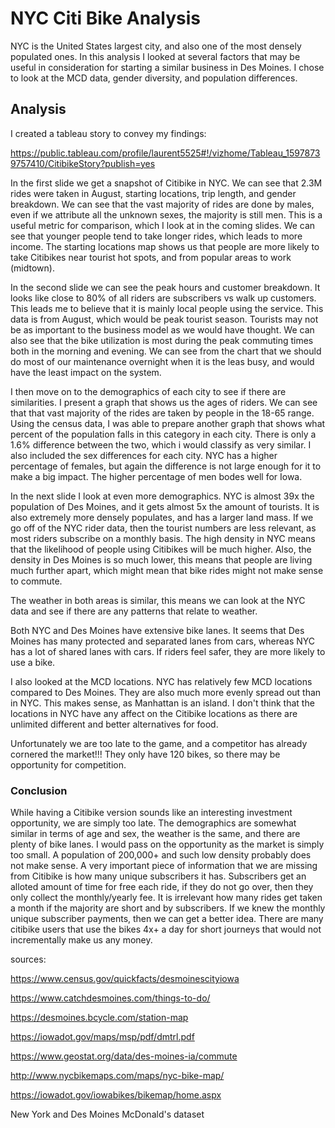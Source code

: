 # NYC Citi Bike Analysis

NYC is the United States largest city, and also one of the most densely populated ones. In this analysis I looked at several factors that may be useful in consideration for starting a similar business in Des Moines. I chose to look at the MCD data, gender diversity, and population differences.

## Analysis

I created a tableau story to convey my findings:

https://public.tableau.com/profile/laurent5525#!/vizhome/Tableau_15978739757410/CitibikeStory?publish=yes

In the first slide we get a snapshot of Citibike in NYC. We can see that 2.3M rides were taken in August, starting locations, trip length, and gender breakdown. We can see that the vast majority of rides are done by males, even if we attribute all the unknown sexes, the majority is still men. This is a useful metric for comparison, which I look at in the coming slides. We can see that younger people tend to take longer rides, which leads to more income. The starting locations map shows us that people are more likely to take Citibikes near tourist hot spots, and from popular areas to work (midtown).

In the second slide we can see the peak hours and customer breakdown. It looks like close to 80% of all riders are subscribers vs walk up customers. This leads me to believe that it is mainly local people using the service. This data is from August, which would be peak tourist season. Tourists may not be as important to the business model as we would have thought. We can also see that the bike utilization is most during the peak commuting times both in the morning and evening. We can see from the chart that we should do most of our maintenance overnight when it is the leas busy, and would have the least impact on the system.

I then move on to the demographics of each city to see if there are similarities. I present a graph that shows us the ages of riders. We can see that that vast majority of the rides are taken by people in the 18-65 range. Using the census data, I was able to prepare another graph that shows what percent of the population falls in this category in each city. There is only a 1.6% difference between the two, which i would classify as very similar. I also included the sex differences for each city. NYC has a higher percentage of females, but again the difference is not large enough for it to make a big impact. The higher percentage of men bodes well for Iowa.

In the next slide I look at even more demographics. NYC is almost 39x the population of Des Moines, and it gets almost 5x the amount of tourists. It is also extremely more densely populates, and has a larger land mass. If we go off of the NYC rider data, then the tourist numbers are less relevant, as most riders subscribe on a monthly basis. The high density in NYC means that the likelihood of people using Citibikes will be much higher. Also, the density in Des Moines is so much lower, this means that people are living much further apart, which might mean that bike rides might not make sense to commute.

The weather in both areas is similar, this means we can look at the NYC data and see if there are any patterns that relate to weather.

Both NYC and Des Moines have extensive bike lanes. It seems that Des Moines has many protected and separated lanes from cars, whereas NYC has a lot of shared lanes with cars. If riders feel safer, they are more likely to use a bike.

I also looked at the MCD locations. NYC has relatively few MCD locations compared to Des Moines. They are also much more evenly spread out than in NYC. This makes sense, as Manhattan is an island. I don't think that the locations in NYC have any affect on the Citibike locations as there are unlimited different and better alternatives for food.

Unfortunately we are too late to the game, and a competitor has already cornered the market!!! They only have 120 bikes, so there may be opportunity for competition.

### Conclusion

While having a Citibike version sounds like an interesting investment opportunity, we are simply too late. The demographics are somewhat similar in terms of age and sex, the weather is the same, and there are plenty of bike lanes. I would pass on the opportunity as the market is simply too small. A population of 200,000+ and such low density probably does not make sense. A very important piece of information that we are missing from Citibike is how many unique subscribers it has. Subscribers get an alloted amount of time for free each ride, if they do not go over, then they only collect the monthly/yearly fee. It is irrelevant how many rides get taken a month if the majority are short and by subscribers. If we knew the monthly unique subscriber payments, then we can get a better idea. There are many citibike users that use the bikes 4x+ a day for short journeys that would not incrementally make us any money.

sources:

https://www.census.gov/quickfacts/desmoinescityiowa

https://www.catchdesmoines.com/things-to-do/

https://desmoines.bcycle.com/station-map

https://iowadot.gov/maps/msp/pdf/dmtrl.pdf

https://www.geostat.org/data/des-moines-ia/commute

http://www.nycbikemaps.com/maps/nyc-bike-map/

https://iowadot.gov/iowabikes/bikemap/home.aspx

New York and Des Moines McDonald's dataset
